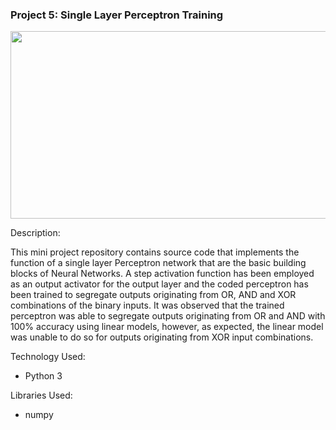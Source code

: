 ### Project 5: Single Layer Perceptron Training
<p align="center">
    <img width="600" height="300"
     src="https://miro.medium.com/max/700/1*n6sJ4yZQzwKL9wnF5wnVNg.png">
</p>

Description:

This mini project repository contains source code that implements the 
function 
of a single layer Perceptron network  that are the basic 
building blocks of Neural Networks. A step activation function has 
been employed as an output activator for the output layer and the 
coded perceptron has been trained to segregate outputs originating 
from OR, AND and XOR combinations of the binary inputs. It was 
observed that the trained perceptron was able to segregate outputs 
originating from OR and AND with 100% accuracy using linear models,
 however, as expected, the linear model was unable to do so for 
 outputs originating from XOR input combinations.

Technology Used:

* Python 3

Libraries Used:

* numpy

